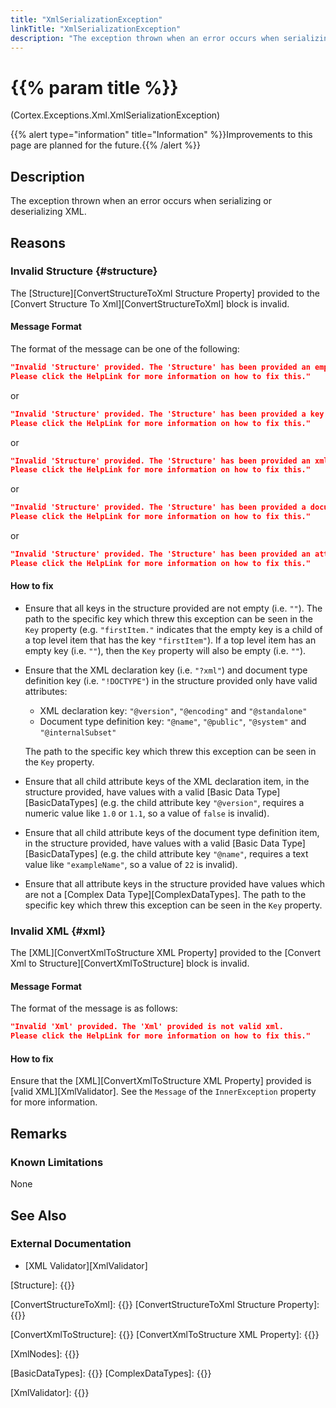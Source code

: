 ```yaml
---
title: "XmlSerializationException"
linkTitle: "XmlSerializationException"
description: "The exception thrown when an error occurs when serializing or deserializing XML."
---
```


# {{% param title %}}

<p class="namespace">(Cortex.Exceptions.Xml.XmlSerializationException)</p>
{{% alert type="information" title="Information" %}}Improvements to this page are planned for the future.{{% /alert %}}

## Description

The exception thrown when an error occurs when serializing or deserializing XML.

## Reasons

### Invalid Structure {#structure}

The [Structure][ConvertStructureToXml Structure Property] provided to the [Convert Structure To Xml][ConvertStructureToXml] block is invalid.

#### Message Format

The format of the message can be one of the following:

```json
"Invalid 'Structure' provided. The 'Structure' has been provided an empty key that could not be converted to valid xml.
Please click the HelpLink for more information on how to fix this."
```

or

```json
"Invalid 'Structure' provided. The 'Structure' has been provided a key that could not be converted to valid xml.
Please click the HelpLink for more information on how to fix this."
```

or

```json
"Invalid 'Structure' provided. The 'Structure' has been provided an xml declaration key with an attribute value that could not be converted to valid xml.
Please click the HelpLink for more information on how to fix this."
```

or

```json
"Invalid 'Structure' provided. The 'Structure' has been provided a document type definition key with an attribute value that could not be converted to valid xml.
Please click the HelpLink for more information on how to fix this."
```

or

```json
"Invalid 'Structure' provided. The 'Structure' has been provided an attribute key with a value that could not be converted to valid xml.
Please click the HelpLink for more information on how to fix this."
```

#### How to fix

* Ensure that all keys in the structure provided are not empty (i.e. `""`). The path to the specific key which threw this exception can be seen in the `Key` property (e.g. `"firstItem."` indicates that the empty key is a child of a top level item that has the key `"firstItem"`). If a top level item has an empty key (i.e. `""`), then the `Key` property will also be empty (i.e. `""`).
* Ensure that the XML declaration key (i.e. `"?xml"`) and document type definition key (i.e. `"!DOCTYPE"`) in the structure provided only have valid attributes:  
  * XML declaration key: `"@version"`, `"@encoding"` and `"@standalone"`
  * Document type definition key:  `"@name"`, `"@public"`, `"@system"` and `"@internalSubset"`

  The path to the specific key which threw this exception can be seen in the `Key` property.
* Ensure that all child attribute keys of the XML declaration item, in the structure provided, have values with a valid [Basic Data Type][BasicDataTypes] (e.g. the child attribute key `"@version"`, requires a numeric value like `1.0` or `1.1`, so a value of `false` is invalid).
* Ensure that all child attribute keys of the document type definition item, in the structure provided, have values with a valid [Basic Data Type][BasicDataTypes] (e.g. the child attribute key `"@name"`, requires a text value like `"exampleName"`, so a value of `22` is invalid).
* Ensure that all attribute keys in the structure provided have values which are not a [Complex Data Type][ComplexDataTypes]. The path to the specific key which threw this exception can be seen in the `Key` property.

### Invalid XML {#xml}

The [XML][ConvertXmlToStructure XML Property] provided to the [Convert Xml to Structure][ConvertXmlToStructure] block is invalid.

#### Message Format

The format of the message is as follows:

```json
"Invalid 'Xml' provided. The 'Xml' provided is not valid xml.
Please click the HelpLink for more information on how to fix this."
```

#### How to fix

Ensure that the [XML][ConvertXmlToStructure XML Property] provided is [valid XML][XmlValidator]. See the `Message` of the `InnerException` property for more information.

## Remarks

### Known Limitations

None

## See Also

### External Documentation

* [XML Validator][XmlValidator]

[Structure]: {{<url path = "Cortex.Reference.DataTypes.Collections.Structure.MainDoc">}}

[ConvertStructureToXml]: {{<url path = "Cortex.Reference.Blocks.Xml.ConvertXml.ConvertStructureToXml.MainDoc">}}
[ConvertStructureToXml Structure Property]: {{<url path = "Cortex.Reference.Blocks.Xml.ConvertXml.ConvertStructureToXml.Structure">}}

[ConvertXmlToStructure]: {{<url path = "Cortex.Reference.Blocks.Xml.ConvertXml.ConvertXmlToStructure.MainDoc">}}
[ConvertXmlToStructure XML Property]: {{<url path = "Cortex.Reference.Blocks.Xml.ConvertXml.ConvertXmlToStructure.Xml">}}

[XmlNodes]: {{<url path = "W3.XmlNodes">}}

[BasicDataTypes]: {{<url path = "Cortex.Reference.Concepts.Fundamentals.DataTypes.WhatIsADataType.BasicDataTypes">}}
[ComplexDataTypes]: {{<url path = "Cortex.Reference.Concepts.Fundamentals.DataTypes.WhatIsADataType.ComplexDataTypes">}}

[XmlValidator]: {{<url path = "JsonFormatter.XmlValidator">}}
